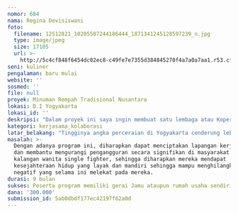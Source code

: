 ```yaml
---
nomor: 684
nama: Regina Devisiswani
foto:
  filename: 12512821_10205587244186444_1871341245128597239_n.jpg
  type: image/jpeg
  size: 17105
  url: >-
    http://5c4cf848f6454dc02ec8-c49fe7e7355d384845270f4a7a0a7aa1.r53.cf2.rackcdn.com/0bfeb430-146c-48c0-a031-00978556b739/12512821_10205587244186444_1871341245128597239_n.jpg
seni: kuliner
pengalaman: baru mulai
website: ''
sosmed: ''
file: null
proyek: Minuman Rempah Tradisional Nusantara
lokasi: D.I Yogyakarta
lokasi_id: ''
deskripsi: "Dalam proyek ini saya ingin membuat satu lembaga atau Koperasi yang bergerak dibidang Minuman Rempah Tradisional Nusantara dengan merangkul para janda sebagai anggotanya. Adapun mereka adalah Janda dari berbagai macam usia yang belum memiliki pekerjaan maupun berpenghasilan tidak tetap, namun memiliki keinginan tinggi untuk menjadi wanita tangguh, mandiri, dan siap bersaing di dunia usaha. Baik sebagai produsen maupun sebagai penjual produk Minuman Rempah Tradisional Nusantara yang dikemas lebih menarik dan kekinian tanpa mengurangi esensi dan manfaat dari minuman itu sendiri dengan cara kerjasama dan kemitraan.\r\nPentingnya mendirikan lembaga ini adalah  untuk memberi mereka pelatihan secara khusus dan intensif, serta pemberian modal usaha dan ditunjang dengan segala fasilitas yang diperlukan untuk mempersiapkan mereka, sehingga mereka siap terjun dan mampu bersaing ke dunia wirausaha. Hal ini tentu saja akan sangat membantu bagi mereka wanita yang notabene single fighter  untuk meningkatkan kesejahteraan hidupnya. Maka dari itu, diperlukan lembaga atau organisasi non pemerintah yang memang sangat serius dan fokus dalam memandang dan membantu meyelesaikan permasalahan besar ini. Tentunya kita tidak bisa berjalan sendiri, diperlukan sinergi dan dukungan berbagai pihak yang juga peka terhadap problem kemanusiaan ini.\r\n"
kategori: kerjasama_kolaborasi
latar_belakang: "Tingginya angka perceraian di Yogyakarta cenderung lebih banyak merugikan pihak perempuan membuat saya prihatin dan gelisah. Banyak diantara mereka yang memilik status Janda yang susah mendapat pekerjaan. Ada berbagai faktor dan kendala, diantaranya adalah keterbatasan kemampuan dan keterbatasan modal. Tak hanya itu, terkadang mereka (para janda) sering mendapat stigma buruk dari masyarakat sekitar dengan status Janda tsb. \r\n Kemudian saya melihat potensi Jamu yang merupakan minuman kesehatan yang sudah ada sejak zaman peradaban nenek moyang. Namun dalam dekade ini, tradisi minum jamu tampak mulai luntur dan semakin tersingkir semenjak hadirnya minuman–minuman instan dalam bentuk sachet maupun botol. Padahal minuman tersebut banyak memberi dampak buruk bagi tubuh sehingga banyak sekarang masyarakat mulai mengalami gangguan kesehatan.\r\nLunturnya tradisi minum Jamu tersebut, tampaknya tidak mendapat perhatian serius dari pemerintah. Terlihat dari banyaknya perusahan Jamu tradisional yang gulung tikar, mulai dari industri rumahan hingga pabrik jamu Nyonya Meneer. \r\nDalam proyek ini saya ingin merangkul para janda dari berbagai macam usia dengan latar belakang ekonomi menengah kebawah untuk menjadi para wanita tangguh yang mandiri & mampu bersaing di dunia usaha, sebagai produsen / sebagai penjual produk Jamu  yang dikemas lebih menarik dan kekinian tanpa mengurangi esensi dan manfaat dari Jamu tradisional dengan cara kerjasama dan kemitraan.\r\n"
masalah: >-
  Dengan adanya program ini, diharapkan dapat menciptakan lapangan kerja baru
  dan membantu mengurangi pengangguran secara signifikan di masyarakat khususnya
  kalangan wanita single fighter, sehingga diharapkan mereka mendapat
  kesejahteraan hidup yang layak dan mandiri sehingga mampu menghilangkan stigma
  negatif yang selama ini melekat pada mereka. 
durasi: 9 bulan
sukses: Peserta program memiliki gerai Jamu ataupun rumah usaha sendiri
dana: '300.000'
submission_id: 5ab0dbdf177ec42197f62a0d
---
```

